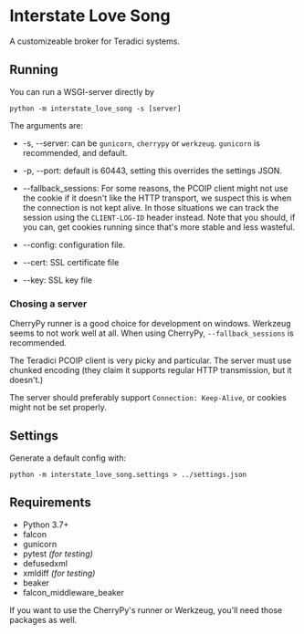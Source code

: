 # Interstate Love Song

A customizeable broker for Teradici systems.

## Running

You can run a WSGI-server directly by

```shell script
python -m interstate_love_song -s [server]
```

The arguments are:

- -s, --server: can be `gunicorn`, `cherrypy` or `werkzeug`. `gunicorn` is recommended, and default. 

- -p, --port: default is 60443, setting this overrides the settings JSON.

- --fallback_sessions: For some reasons, the PCOIP client might not use the cookie if it doesn't like the HTTP transport,
we suspect this is when the connection is not kept alive. In those situations we can track the session using the 
`CLIENT-LOG-ID` header instead. Note that you should, if you can, get cookies running since that's more stable and less 
wasteful.

- --config: configuration file.
- --cert: SSL certificate file
- --key: SSL key file


### Chosing a server
CherryPy runner is a good choice for development on windows. Werkzeug seems to not work well at all. When using CherryPy,
`--fallback_sessions` is recommended. 

The Teradici PCOIP client is very picky and particular. The server must use chunked encoding (they claim it supports 
regular HTTP transmission, but it doesn't.) 

The server should preferably support `Connection: Keep-Alive`, or cookies might not be set properly. 

## Settings

Generate a default config with:
```shell script
python -m interstate_love_song.settings > ../settings.json
```

## Requirements

- Python 3.7+
- falcon
- gunicorn
- pytest *(for testing)*
- defusedxml
- xmldiff *(for testing)*
- beaker
- falcon_middleware_beaker

If you want to use the CherryPy's runner or Werkzeug, you'll need those packages as well.
